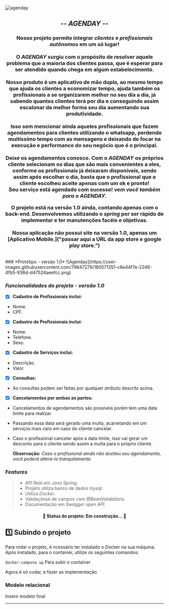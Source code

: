 ![agenday](https://user-images.githubusercontent.com/79847279/179885243-1a271d26-783a-4430-8bac-c6341d041255.png)

<h2 align="center">
    <i>
 -- AGENDAY --
    </i>
</h2>


<h3 align="center"> 
  Nosso projeto permite integrar <i>clientes</i> e <i>profissionais autônomos</i> em um só lugar!<br><br>
 O <i>AGENDAY</i> surgiu com o propósito de resolver aquele problema que a maioria dos clientes passa, que é 
esperar para ser atendido quando chega em algum estabelecimento. <br><br>
 Nosso produto é um aplicativo de mão dupla, ao mesmo tempo que ajuda os clientes a economizar tempo, ajuda também 
os profissionais a se organizarem melhor no seu dia a dia, já sabendo quantos clientes terá por dia e conseguindo assim escalonar da melhor forma seu dia aumentando sua produtividade. <br><br>
 Isso sem mencionar ainda aqueles profissionais que fazem agendamentos para clientes utilizando o whatsapp, perdendo muitissímo
tempo com as mensagens e deixando de focar na execução e performance do seu negócio que é o principal. <br><br>
Deixe os agendamentos conosco. Com o <i>AGENDAY</i> os próprios cliente selecionam os dias que são mais convenientes a eles, conforme os 
profissionais já deixaram disponiveís, sendo assim após escolher o dia, basta que o profissional que o cliente escolheu aceite apenas com um ok e pronto!<br>
Seu serviço está agendado com sucesso! <i>vem você também para o AGENDAY.</i>

O projeto está na versão 1.0 ainda, contando apenas com o back-end. Desenvolvemos utilizando o <i>spring</i> por ser rápido de implementar e ter manutenções facéis e objetivas.<br>
<br>Nossa aplicação não possui site na versão 1.0, apenas um [Aplicativo Mobile.]("passar aqui a URL da app store e google play store.")
</h3>
<br>
### *Protótipo - versão 1.0*
![Agenday](https://user-images.githubusercontent.com/79847279/180571351-c8e44f7e-2246-4fb5-936d-d47524aeefcc.png)

### *Funcionalidades do projeto - versão 1.0*

- [x] **Cadastro de Profissionais inclui:**
- Nome.
- CPF.


- [x] **Cadastro de Profissionais inclui:**
- Nome.
- Telefone.
- Sexo.


- [x] **Cadastro de Serviços inclui:**
- Descrição.
- Valor.


- [x] **Consultas:**
- As consultas podem ser feitas por qualquer atributo descrito acima.


- [x] **Cancelamentos por ambas as partes:**
- Cancelamentos de agendamentos são possíveis porém tem uma data limite para realizar.
- Passando essa data será gerado uma multa, acarretando em um serviços mais caro em caso do cliente cancelar.
- Caso o profissional cancelar após a data limite, isso vai gerar um desconto para o cliente sendo assim a multa para o próprio cliente.

  **Observação:** *Caso o profissional ainda não aceitou seu agendamento, você poderá altera-lo tranquilamente.*



### *Features*

> - API Rest em *Java Spring*.
> - Projeto utiliza banco de dados *mysql*.
> - Utiliza *Docker*.
> - Validaçõese de campos com *@BeanValidations.*
> - Documentação em *Swagger open API.*

  <h4 align="center">
  🚧 Status do projeto: Em construção...  🚧
  </h4>







## 1️⃣ Subindo o projeto

Para rodar o projeto, é ncessário ter instalado o Docker na sua máquina. Após instalado, para o container, utilize os seguintes comandos:

`docker-compose up` Para subir o container 

Agora é só codar, e fazer as implementação.





### Modelo relacional
Inserir modelo final

***

